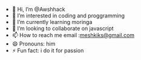 - 👋 Hi, I’m @Awshhack
- 👀 I’m interested in coding and proggramming
- 🌱 I’m currently learning moringa
- 💞️ I’m looking to collaborate on javascript
- 📫 How to reach me email :meshkiks@gmail.com
- 😄 Pronouns: him
- ⚡ Fun fact: i do it for passion

<!---
Awshhack/Awshhack is a ✨ special ✨ repository because its `README.md` (this file) appears on your GitHub profile.
You can click the Preview link to take a look at your changes.
--->
